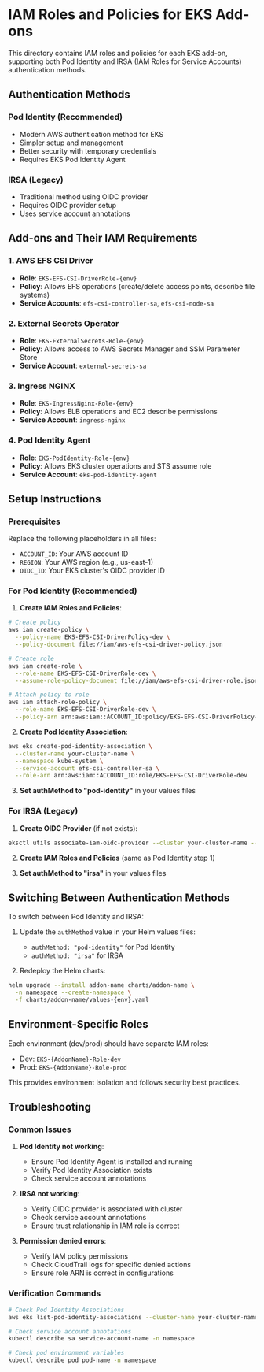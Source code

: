 # IAM Roles and Policies for EKS Add-ons

This directory contains IAM roles and policies for each EKS add-on, supporting both Pod Identity and IRSA (IAM Roles for Service Accounts) authentication methods.

## Authentication Methods

### Pod Identity (Recommended)
- Modern AWS authentication method for EKS
- Simpler setup and management
- Better security with temporary credentials
- Requires EKS Pod Identity Agent

### IRSA (Legacy)
- Traditional method using OIDC provider
- Requires OIDC provider setup
- Uses service account annotations

## Add-ons and Their IAM Requirements

### 1. AWS EFS CSI Driver
- **Role**: `EKS-EFS-CSI-DriverRole-{env}`
- **Policy**: Allows EFS operations (create/delete access points, describe file systems)
- **Service Accounts**: `efs-csi-controller-sa`, `efs-csi-node-sa`

### 2. External Secrets Operator
- **Role**: `EKS-ExternalSecrets-Role-{env}`
- **Policy**: Allows access to AWS Secrets Manager and SSM Parameter Store
- **Service Account**: `external-secrets-sa`

### 3. Ingress NGINX
- **Role**: `EKS-IngressNginx-Role-{env}`
- **Policy**: Allows ELB operations and EC2 describe permissions
- **Service Account**: `ingress-nginx`

### 4. Pod Identity Agent
- **Role**: `EKS-PodIdentity-Role-{env}`
- **Policy**: Allows EKS cluster operations and STS assume role
- **Service Account**: `eks-pod-identity-agent`

## Setup Instructions

### Prerequisites
Replace the following placeholders in all files:
- `ACCOUNT_ID`: Your AWS account ID
- `REGION`: Your AWS region (e.g., us-east-1)
- `OIDC_ID`: Your EKS cluster's OIDC provider ID

### For Pod Identity (Recommended)

1. **Create IAM Roles and Policies**:
```bash
# Create policy
aws iam create-policy \
  --policy-name EKS-EFS-CSI-DriverPolicy-dev \
  --policy-document file://iam/aws-efs-csi-driver-policy.json

# Create role
aws iam create-role \
  --role-name EKS-EFS-CSI-DriverRole-dev \
  --assume-role-policy-document file://iam/aws-efs-csi-driver-role.json

# Attach policy to role
aws iam attach-role-policy \
  --role-name EKS-EFS-CSI-DriverRole-dev \
  --policy-arn arn:aws:iam::ACCOUNT_ID:policy/EKS-EFS-CSI-DriverPolicy-dev
```

2. **Create Pod Identity Association**:
```bash
aws eks create-pod-identity-association \
  --cluster-name your-cluster-name \
  --namespace kube-system \
  --service-account efs-csi-controller-sa \
  --role-arn arn:aws:iam::ACCOUNT_ID:role/EKS-EFS-CSI-DriverRole-dev
```

3. **Set authMethod to "pod-identity"** in your values files

### For IRSA (Legacy)

1. **Create OIDC Provider** (if not exists):
```bash
eksctl utils associate-iam-oidc-provider --cluster your-cluster-name --approve
```

2. **Create IAM Roles and Policies** (same as Pod Identity step 1)

3. **Set authMethod to "irsa"** in your values files

## Switching Between Authentication Methods

To switch between Pod Identity and IRSA:

1. Update the `authMethod` value in your Helm values files:
   - `authMethod: "pod-identity"` for Pod Identity
   - `authMethod: "irsa"` for IRSA

2. Redeploy the Helm charts:
```bash
helm upgrade --install addon-name charts/addon-name \
  -n namespace --create-namespace \
  -f charts/addon-name/values-{env}.yaml
```

## Environment-Specific Roles

Each environment (dev/prod) should have separate IAM roles:
- Dev: `EKS-{AddonName}-Role-dev`
- Prod: `EKS-{AddonName}-Role-prod`

This provides environment isolation and follows security best practices.

## Troubleshooting

### Common Issues

1. **Pod Identity not working**:
   - Ensure Pod Identity Agent is installed and running
   - Verify Pod Identity Association exists
   - Check service account annotations

2. **IRSA not working**:
   - Verify OIDC provider is associated with cluster
   - Check service account annotations
   - Ensure trust relationship in IAM role is correct

3. **Permission denied errors**:
   - Verify IAM policy permissions
   - Check CloudTrail logs for specific denied actions
   - Ensure role ARN is correct in configurations

### Verification Commands

```bash
# Check Pod Identity Associations
aws eks list-pod-identity-associations --cluster-name your-cluster-name

# Check service account annotations
kubectl describe sa service-account-name -n namespace

# Check pod environment variables
kubectl describe pod pod-name -n namespace
```